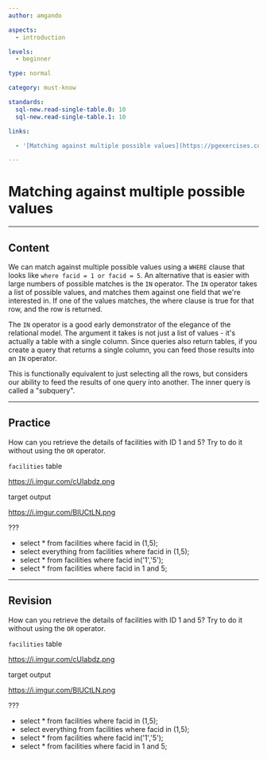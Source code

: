 ```yaml
---
author: amgando

aspects:
  - introduction

levels:
  - beginner

type: normal

category: must-know

standards:
  sql-new.read-single-table.0: 10
  sql-new.read-single-table.1: 10

links:

  - '[Matching against multiple possible values](https://pgexercises.com/questions/basic/where4.html){documentation}'

---
```


# Matching against multiple possible values

---
## Content

We can match against multiple possible values using a `WHERE` clause that looks like `where facid = 1 or facid = 5`. An alternative that is easier with large numbers of possible matches is the `IN` operator. The `IN` operator takes a list of possible values, and matches them against one field that we're interested in. If one of the values matches, the where clause is true for that row, and the row is returned.

The `IN` operator is a good early demonstrator of the elegance of the relational model. The argument it takes is not just a list of values - it's actually a table with a single column. Since queries also return tables, if you create a query that returns a single column, you can feed those results into an `IN` operator.

This is functionally equivalent to just selecting all the rows, but considers our ability to feed the results of one query into another. The inner query is called a "subquery".

---
## Practice

How can you retrieve the details of facilities with ID 1 and 5? Try to do it without using the `OR` operator.

`facilities` table

https://i.imgur.com/cUIabdz.png

target output

https://i.imgur.com/BlUCtLN.png

???

* select * from facilities where facid in (1,5);
* select everything from facilities where facid in (1,5);
* select * from facilities where facid in('1','5');
* select * from facilities where facid in 1 and 5;

---
## Revision

How can you retrieve the details of facilities with ID 1 and 5? Try to do it without using the `OR` operator.

`facilities` table

https://i.imgur.com/cUIabdz.png

target output

https://i.imgur.com/BlUCtLN.png

???

* select * from facilities where facid in (1,5);
* select everything from facilities where facid in (1,5);
* select * from facilities where facid in('1','5');
* select * from facilities where facid in 1 and 5;
